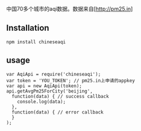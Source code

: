 
中国70多个城市的aqi数据。数据来自[http://pm25.in]

## Installation

```
npm install chineseaqi 
```

## usage

```
var AqiApi = require('chineseaqi');
var token = 'YOU_TOKEN'; // pm25.in上申请的appkey
var api = new AqiApi(token);
api.getAvgPm25ForCity('beijing',
  function(data) { // success callback
    console.log(data);    
  },
  function(data) { // error callback
  }
);
```
